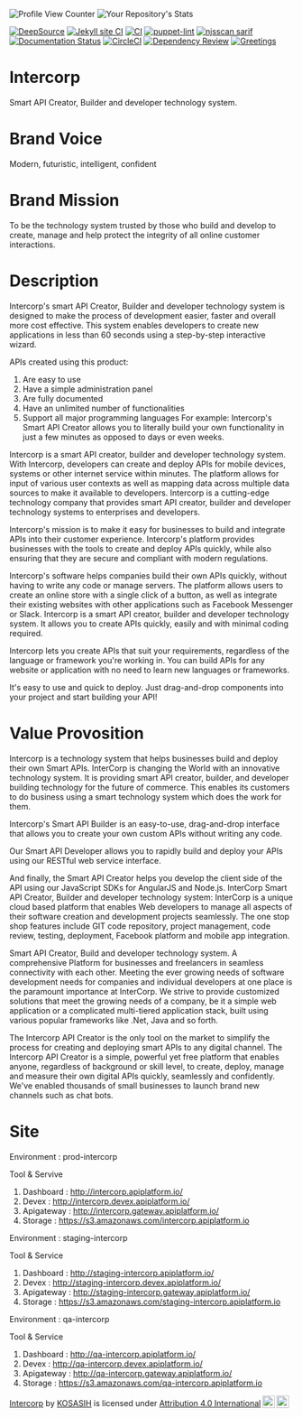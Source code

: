 ![Profile View Counter](https://komarev.com/ghpvc/?username=KOSASIH)
![Your Repository's Stats](https://github-readme-stats.vercel.app/api?username=KOSASIH&show_icons=true)

[![DeepSource](https://deepsource.io/gh/KOSASIH/Intercorp.svg/?label=active+issues&show_trend=true&token=kLB0YCpZMqv7076Jmjdrf-Hg)](https://deepsource.io/gh/KOSASIH/Intercorp/?ref=repository-badge)
[![Jekyll site CI](https://github.com/KOSASIH/Intercorp/actions/workflows/jekyll-docker.yml/badge.svg)](https://github.com/KOSASIH/Intercorp/actions/workflows/jekyll-docker.yml)
[![CI](https://github.com/KOSASIH/Intercorp/actions/workflows/blank.yml/badge.svg)](https://github.com/KOSASIH/Intercorp/actions/workflows/blank.yml)
[![puppet-lint](https://github.com/KOSASIH/Intercorp/actions/workflows/puppet-lint.yml/badge.svg)](https://github.com/KOSASIH/Intercorp/actions/workflows/puppet-lint.yml)
[![njsscan sarif](https://github.com/KOSASIH/Intercorp/actions/workflows/njsscan.yml/badge.svg)](https://github.com/KOSASIH/Intercorp/actions/workflows/njsscan.yml)
[![Documentation Status](https://readthedocs.org/projects/intercorp/badge/?version=latest)](https://intercorp.readthedocs.io/en/latest/?badge=latest)
[![CircleCI](https://dl.circleci.com/status-badge/img/gh/KOSASIH/Intercorp/tree/main.svg?style=svg)](https://dl.circleci.com/status-badge/redirect/gh/KOSASIH/Intercorp/tree/main)
[![Dependency Review](https://github.com/KOSASIH/Intercorp/actions/workflows/dependency-review.yml/badge.svg)](https://github.com/KOSASIH/Intercorp/actions/workflows/dependency-review.yml)
[![Greetings](https://github.com/KOSASIH/Intercorp/actions/workflows/greetings.yml/badge.svg)](https://github.com/KOSASIH/Intercorp/actions/workflows/greetings.yml)

# Intercorp

Smart API Creator, Builder and developer technology system.

# Brand Voice

Modern, futuristic, intelligent, confident

# Brand Mission

To be the technology system trusted by those who build and develop to create, manage and help protect the integrity of all online customer interactions.

# Description

Intercorp's smart API Creator, Builder and developer technology system is designed to make the process of development easier, faster and overall more cost effective. This system enables developers to create new applications in less than 60 seconds using a step-by-step interactive wizard.

APIs created using this product:

1. Are easy to use
2. Have a simple administration panel
3. Are fully documented
4. Have an unlimited number of functionalities
5. Support all major programming languages For example: Intercorp's Smart API Creator allows you to literally build your own functionality in just a few minutes as opposed to days or even weeks.

Intercorp is a smart API creator, builder and developer technology system. With Intercorp, developers can create and deploy APIs for mobile devices, systems or other internet service within minutes. The platform allows for input of various user contexts as well as mapping data across multiple data sources to make it available to developers.
Intercorp is a cutting-edge technology company that provides smart API creator, builder and developer technology systems to enterprises and developers.

Intercorp's mission is to make it easy for businesses to build and integrate APIs into their customer experience. Intercorp's platform provides businesses with the tools to create and deploy APIs quickly, while also ensuring that they are secure and compliant with modern regulations.

Intercorp's software helps companies build their own APIs quickly, without having to write any code or manage servers. The platform allows users to create an online store with a single click of a button, as well as integrate their existing websites with other applications such as Facebook Messenger or Slack.
Intercorp is a smart API creator, builder and developer technology system. It allows you to create APIs quickly, easily and with minimal coding required.

Intercorp lets you create APIs that suit your requirements, regardless of the language or framework you're working in. You can build APIs for any website or application with no need to learn new languages or frameworks.

It's easy to use and quick to deploy. Just drag-and-drop components into your project and start building your API!

# Value Provosition

Intercorp is a technology system that helps businesses build and deploy their own Smart APIs.
InterCorp is changing the World with an innovative technology system. It is providing smart API creator, builder, and developer building technology for the future of commerce. This enables its customers to do business using a smart technology system which does the work for them.

Intercorp's Smart API Builder is an easy-to-use, drag-and-drop interface that allows you to create your own custom APIs without writing any code.

Our Smart API Developer allows you to rapidly build and deploy your APIs using our RESTful web service interface.

And finally, the Smart API Creator helps you develop the client side of the API using our JavaScript SDKs for AngularJS and Node.js.
InterCorp Smart API Creator, Builder and developer technology system: InterCorp is a unique cloud based platform that enables Web developers to manage all aspects of their software creation and development projects seamlessly. The one stop shop features include GIT code repository, project management, code review, testing, deployment, Facebook platform and mobile app integration.

Smart API Creator, Build and developer technology system. A comprehensive Platform for businesses and freelancers in seamless connectivity with each other. Meeting the ever growing needs of software development needs for companies and individual developers at one place is the paramount importance at InterCorp. We strive to provide customized solutions that meet the growing needs of a company, be it a simple web application or a complicated multi-tiered application stack, built using various popular frameworks like .Net, Java and so forth.

The Intercorp API Creator is the only tool on the market to simplify the process for creating and deploying smart APIs to any digital channel. The Intercorp API Creator is a simple, powerful yet free platform that enables anyone, regardless of background or skill level, to create, deploy, manage and measure their own digital APIs quickly, seamlessly and confidently. We've enabled thousands of small businesses to launch brand new channels such as chat bots.

# Site

Environment : prod-intercorp

Tool & Servive

1. Dashboard : http://intercorp.apiplatform.io/
2. Devex : http://intercorp.devex.apiplatform.io/
3. Apigateway : http://intercorp.gateway.apiplatform.io/
4. Storage : https://s3.amazonaws.com/intercorp.apiplatform.io

Environment : staging-intercorp

Tool & Service

1. Dashboard : http://staging-intercorp.apiplatform.io/
2. Devex : http://staging-intercorp.devex.apiplatform.io/
3. Apigateway : http://staging-intercorp.gateway.apiplatform.io/
4. Storage : https://s3.amazonaws.com/staging-intercorp.apiplatform.io

Environment : qa-intercorp

Tool & Service

1. Dashboard : http://qa-intercorp.apiplatform.io/
2. Devex : http://qa-intercorp.devex.apiplatform.io/
3. Apigateway : http://qa-intercorp.gateway.apiplatform.io/
4. Storage : https://s3.amazonaws.com/qa-intercorp.apiplatform.io

<p xmlns:cc="http://creativecommons.org/ns#" xmlns:dct="http://purl.org/dc/terms/"><a property="dct:title" rel="cc:attributionURL" href="https://github.com/KOSASIH/Intercorp">Intercorp</a> by <a rel="cc:attributionURL dct:creator" property="cc:attributionName" href="https://github.com/KOSASIH">KOSASIH</a> is licensed under <a href="http://creativecommons.org/licenses/by/4.0/?ref=chooser-v1" target="_blank" rel="license noopener noreferrer" style="display:inline-block;">Attribution 4.0 International<img style="height:22px!important;margin-left:3px;vertical-align:text-bottom;" src="https://mirrors.creativecommons.org/presskit/icons/cc.svg?ref=chooser-v1"><img style="height:22px!important;margin-left:3px;vertical-align:text-bottom;" src="https://mirrors.creativecommons.org/presskit/icons/by.svg?ref=chooser-v1"></a></p>
